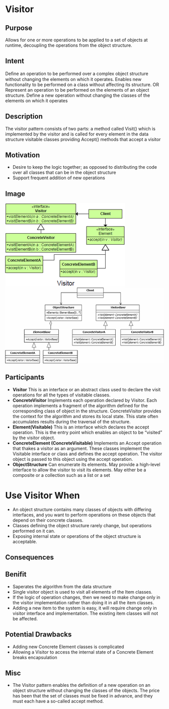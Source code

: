 # Visitor #

## Purpose ##

Allows for one or more operations to be applied to a set of objects at runtime, decoupling the operations from the object structure.

## Intent ##

Deﬁne an operation to be performed over a complex object structure without changing the elements on which it operates.	Enables new functionality to be performed on a class without affecting its structure.
OR
Represent an operation to be performed on the elements of an object structure.
Define a new operation without changing the classes of the elements on which it operates

## Description ##

The visitor pattern consists of two parts:
a method called Visit() which is implemented by the visitor and is called for every element in the data structure
visitable classes providing Accept() methods that accept a visitor

## Motivation ##

+ Desire to keep the logic together; as opposed to distributing the code over all classes that can be in the object structure
+ Support frequent addition of new operations

## Image ##

![alt text](./Images/Visitor-1.md.png "Visitor")
![alt text](./Images/Visitor-2.md.png "Visitor")

## Participants ##

+ **Visitor**
This is an interface or an abstract class used to declare the visit operations for all the types of visitable classes.
+ **ConcreteVisitor**
Implements each operation declared by Visitor. Each operation implements a fragment of the algorithm defined for the corresponding class of object in the structure. ConcreteVisitor provides the context for the algorithm and stores its local state. This state often accumulates results during the traversal of the structure.
+ **Element(Visitable)**
This is an interface which declares the accept operation. This is the entry point which enables an object to be “visited” by the visitor object.
+ **ConcreteElement (ConcreteVisitable)**
Implements an Accept operation that thakes a visitor as an argument. These classes implement the Visitable interface or class and defines the accept operation. The visitor object is passed to this object using the accept operation.
+ **ObjectStructure**
Can enumerate its elements.
May provide a high-level interface to allow the visitor to visit its elements.
May either be a composite or a collection such as a list or a set

# Use Visitor When ##

+ An object structure contains many classes of objects with differing interfaces, and you want to perform operations on these
objects that depend on their concrete classes.
+ Classes defining the object structure rarely change, but operations performed on it can.
+ Exposing internal state or operations of the object structure is acceptable.

## Consequences ##

## Benifit ##

+ Saperates the algorithm from the data structure
+ Single visitor object is used to visit all elements of the Item classes.
+ If the logic of operation changes, then we need to make change only in the visitor implementation rather than doing it in all the item classes.
+ Adding a new item to the system is easy, it will require change only in visitor interface and implementation. The existing item classes will not be affected.

## Potential Drawbacks ##

+ Adding new Concrete Element classes is complicated
+ Allowing a Visitor to access the internal state of a Concrete Element breaks encapsulation

## Misc ##

+ The Visitor pattern enables the definition of a new operation on an object structure without changing the classes of the objects. The price has been that the set of classes must be fixed in advance, and they must each have a so-called accept method.
